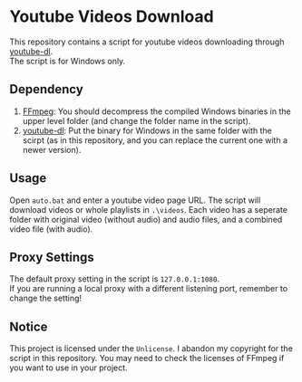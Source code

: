 # Youtube Videos Download

This repository contains a script for youtube videos downloading through [youtube-dl](https://github.com/rg3/youtube-dl).  
The script is for Windows only.

## Dependency

1. [FFmpeg](https://ffmpeg.org/): You should decompress the compiled Windows binaries in the upper level folder (and change the folder name in the script).
2. [youtube-dl](https://github.com/rg3/youtube-dl): Put the binary for Windows in the same folder with the scirpt (as in this repository, and you can replace the current one with a newer version).

## Usage

Open `auto.bat` and enter a youtube video page URL. The script will download videos or whole playlists in `.\videos`. Each video has a seperate folder with original video (without audio) and audio files, and a combined video file (with audio).

## Proxy Settings
The default proxy setting in the script is `127.0.0.1:1080`.  
If you are running a local proxy with a different listening port, remember to change the setting!

## Notice
This project is licensed under the `Unlicense`. I abandon my copyright for the script in this repository.
You may need to check the licenses of FFmpeg if you want to use in your project.
